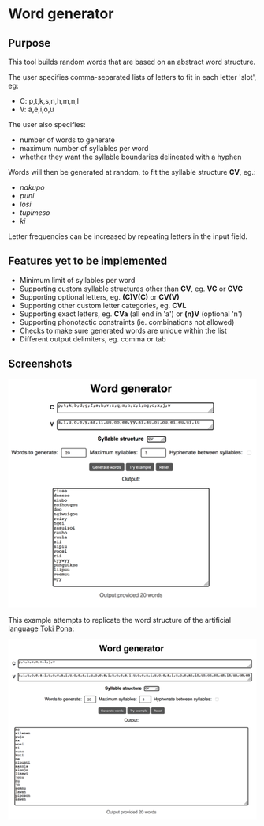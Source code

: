 # Word generator

## Purpose

This tool builds random words that are based on an abstract word structure.

The user specifies comma-separated lists of letters to fit in each letter 'slot', eg:
* C: p,t,k,s,n,h,m,n,l
* V: a,e,i,o,u

The user also specifies:
* number of words to generate
* maximum number of syllables per word
* whether they want the syllable boundaries delineated with a hyphen

Words will then be generated at random, to fit the syllable structure **CV**, eg.:
* _nakupo_
* _puni_
* _losi_
* _tupimeso_
* _ki_

Letter frequencies can be increased by repeating letters in the input field.

## Features yet to be implemented

* Minimum limit of syllables per word
* Supporting custom syllable structures other than **CV**, eg. **VC** or **CVC**
* Supporting optional letters, eg. **(C)V(C)** or **CV(V)**
* Supporting other custom letter categories, eg. **CVL**
* Supporting exact letters, eg. **CVa** (all end in 'a') or **(n)V** (optional 'n')
* Supporting phonotactic constraints (ie. combinations not allowed)
* Checks to make sure generated words are unique within the list
* Different output delimiters, eg. comma or tab

## Screenshots

![Screenshot of tool](https://github.com/aaa2016/word-generator/blob/master/screenshot.png)

This example attempts to replicate the word structure of the artificial language [Toki Pona](https://en.wikipedia.org/wiki/Toki_Pona):

![Screenshot of tool](https://github.com/aaa2016/word-generator/blob/master/example.png)